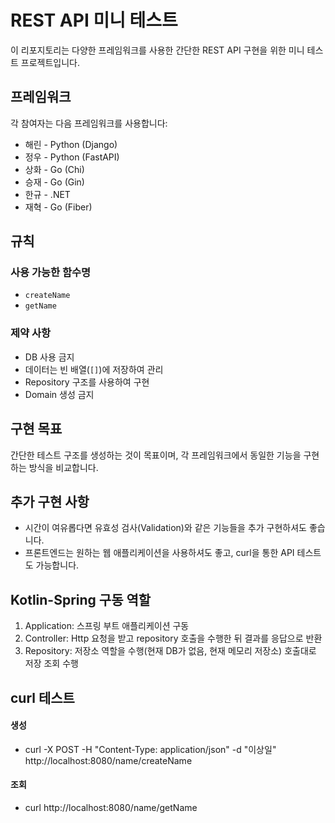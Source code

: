 # REST API 미니 테스트

이 리포지토리는 다양한 프레임워크를 사용한 간단한 REST API 구현을 위한 미니 테스트 프로젝트입니다.

## 프레임워크

각 참여자는 다음 프레임워크를 사용합니다:

- 해린 - Python (Django)
- 정우 - Python (FastAPI)
- 상화 - Go (Chi)
- 승재 - Go (Gin)
- 한규 - .NET
- 재혁 - Go (Fiber)

## 규칙

### 사용 가능한 함수명
- `createName`
- `getName`

### 제약 사항
- DB 사용 금지
- 데이터는 빈 배열(`[]`)에 저장하여 관리
- Repository 구조를 사용하여 구현
- Domain 생성 금지

## 구현 목표

간단한 테스트 구조를 생성하는 것이 목표이며, 각 프레임워크에서 동일한 기능을 구현하는 방식을 비교합니다.

## 추가 구현 사항

- 시간이 여유롭다면 유효성 검사(Validation)와 같은 기능들을 추가 구현하셔도 좋습니다.
- 프론트엔드는 원하는 웹 애플리케이션을 사용하셔도 좋고, curl을 통한 API 테스트도 가능합니다.

## Kotlin-Spring 구동 역할
1. Application: 스프링 부트 애플리케이션 구동
2. Controller: Http 요청을 받고 repository 호출을 수행한 뒤 결과를 응답으로 반환
3. Repository: 저장소 역할을 수행(현재 DB가 없음, 현재 메모리 저장소) 호출대로 저장 조회 수행

## curl 테스트

#### 생성 
- curl -X POST -H "Content-Type: application/json" -d "이상일" http://localhost:8080/name/createName
#### 조회
- curl http://localhost:8080/name/getName